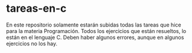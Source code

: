 # tareas-en-c
En este repositorio solamente estarán subidas todas las tareas que hice para la materia Programación. 
Todos los ejercicios que están resueltos, lo están en el lenguaje C.
Deben haber algunos errores, aunque en algunos ejercicios no los hay.
